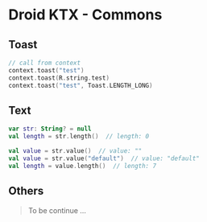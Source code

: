 Droid KTX - Commons
===

## Toast

```Kotlin
// call from context
context.toast("test")
context.toast(R.string.test)
context.toast("test", Toast.LENGTH_LONG)
```

## Text

```Kotlin
var str: String? = null
val length = str.length()  // length: 0

val value = str.value()  // value: ""
val value = str.value("default")  // value: "default"
val length = value.length()  // length: 7
```

## Others

> To be continue …
